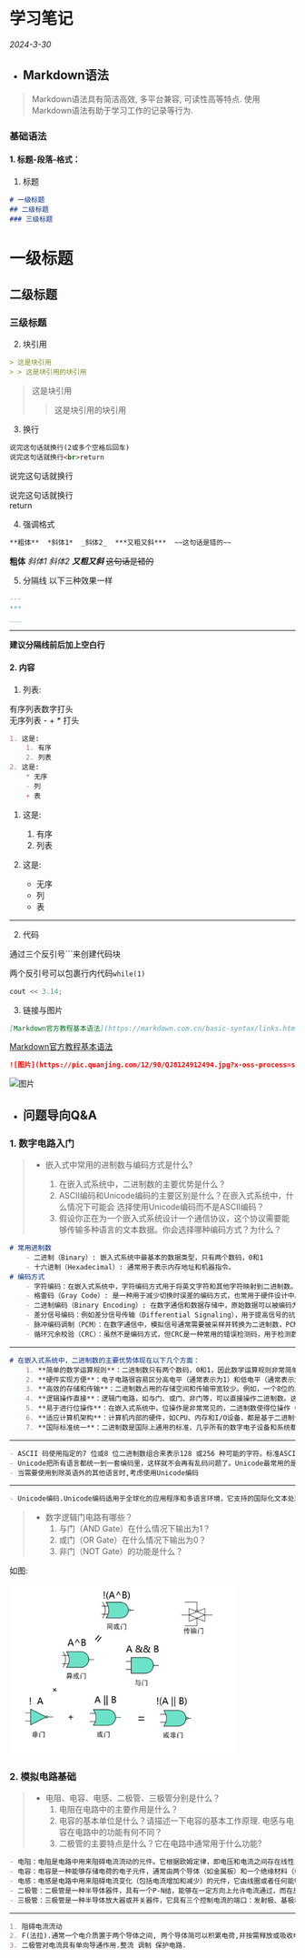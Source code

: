 # 学习笔记 

*2024-3-30*

- ##  Markdown语法

> Markdown语法具有简洁高效, 多平台兼容, 可读性高等特点.
> 使用Markdown语法有助于学习工作的记录等行为.

### 基础语法

#### 1. 标题-段落-格式：

1. 标题

```Markdown
# 一级标题
## 二级标题
### 三级标题
```
# 一级标题
## 二级标题
### 三级标题

2. 块引用
```Markdown
> 这是块引用
> > 这是块引用的块引用
```

> 这是块引用
> > 这是块引用的块引用
3. 换行
```Markdown
说完这句话就换行(2或多个空格后回车)
说完这句话就换行<br>return
```

说完这句话就换行  

说完这句话就换行<br>return

4. 强调格式

```Markdown
**粗体**  *斜体1*  _斜体2_  ***又粗又斜***  ~~这句话是错的~~
```

**粗体**  *斜体1*  _斜体2_  ***又粗又斜***  ~~这句话是错的~~ 

5. 分隔线 以下三种效果一样
```Markdown
---
***
___
```

***

**建议分隔线前后加上空白行**

#### 2. 内容
1. 列表:

有序列表数字打头<br>无序列表 -  +  * 打头
```Markdown
1. 这是:
	1. 有序 
	2. 列表
2. 这是:
	* 无序
	- 列
	+ 表
```

1. 这是:
	1. 有序 
	2. 列表
	
2. 这是:
	* 无序
	- 列
	+ 表  
---


2. 代码

通过三个反引号```来创建代码块  

两个反引号可以包裹行内代码``while(1)``

```C++
cout << 3.14;
```

3. 链接与图片  
```Markdown
[Markdown官方教程基本语法](https://markdown.com.cn/basic-syntax/links.html "Markdown链接语法")
```
[Markdown官方教程基本语法](https://markdown.com.cn/basic-syntax/links.html "Markdown链接语法")

```Markdown
![图片](https://pic.quanjing.com/12/90/QJ8124912494.jpg?x-oss-process=style/view "长城")
```

![图片](https://pic.quanjing.com/12/90/QJ8124912494.jpg?x-oss-process=style/view "长城")

- ## 问题导向Q&A  

### 1. 数字电路入门  

> - 嵌入式中常用的进制数与编码方式是什么?
>
>	1. 在嵌入式系统中，二进制数的主要优势是什么？ 
>	2. ASCII编码和Unicode编码的主要区别是什么？在嵌入式系统中，什么情况下可能会 选择使用Unicode编码而不是ASCII编码？
>	3. 假设你正在为一个嵌入式系统设计一个通信协议，这个协议需要能够传输多种语言的文本数据。你会选择哪种编码方式？为什么？

```Markdown
# 常用进制数
	- 二进制（Binary）: 嵌入式系统中最基本的数据类型，只有两个数码，0和1
	- 十六进制（Hexadecimal）: 通常用于表示内存地址和机器指令。
# 编码方式
	- 字符编码：在嵌入式系统中，字符编码方式用于将英文字符和其他字符映射到二进制数。常用的字符编码方式包括ASCII（美国标准信息交换码）、UTF-8（8位Unicode转换格式）、UTF-16（16位Unicode转换格式）等。
	- 格雷码（Gray Code）: 是一种用于减少切换时误差的编码方式，也常用于硬件设计中。格雷码中，相邻的两个数值只有一位二进制数不同。
	- 二进制编码（Binary Encoding）: 在数字通信和数据存储中，原始数据可以被编码为二进制形式。例如，简单的非归零编码（NRZ），高电平表示0，低电平表示1；或者相反。
	- 差分信号编码：例如差分信号传输（Differential Signaling），用于提高信号的抗干扰能力。
	- 脉冲编码调制（PCM）：在数字通信中，模拟信号通常需要被采样并转换为二进制数，PCM是一种常用的数字信号编码方式。
	- 循环冗余校验（CRC）：虽然不是编码方式，但CRC是一种常用的错误检测码，用于检测数据在传输过程中是否发生错误。
```

---

```Markdown
# 在嵌入式系统中，二进制数的主要优势体现在以下几个方面：
	1. **简单的数学运算规则**：二进制数只有两个数码，0和1，因此数学运算规则非常简单。加法、减法、乘法和除法都遵循类似的十进制规则，但计算起来更加直接，因为只需要考虑两个状态。
	2. **硬件实现方便**：电子电路很容易区分高电平（通常表示为1）和低电平（通常表示为0）。因此，二进制数非常适合用电子硬件来实现和处理。
	3. **高效的存储和传输**：二进制数占用的存储空间和传输带宽较少。例如，一个8位的二进制数可以表示256种不同的状态，而同样大小的十进制数需要10位。
	4. **逻辑操作直接**：逻辑门电路，如与门、或门、非门等，可以直接操作二进制数。这使得数字逻辑设计变得简单，并且可以构建复杂的计算系统。
	5. **易于进行位操作**：在嵌入式系统中，位操作是非常常见的，二进制数使得位操作（如位掩码、位移、位计数等）变得简单和直接。
	6. **适应计算机架构**：计算机内部的硬件，如CPU、内存和I/O设备，都是基于二进制信号设计的。因此，二进制数能够很好地适应计算机的架构和操作。
	7. **国际标准统一**：二进制数是国际上通用的标准，几乎所有的数字电子设备和系统都是基于二进制数进行设计和操作的。
```

---

```Markdown
- ASCII 码使用指定的7 位或8 位二进制数组合来表示128 或256 种可能的字符。标准ASCII 码也叫基础ASCII码，使用7 位二进制数（剩下的1位二进制为0）来表示所有的大写和小写字母，数字0 到9、标点符号， 以及在美式英语中使用的特殊控制字符。其中最后一位用于奇偶校验。
- Unicode把所有语言都统一到一套编码里，这样就不会再有乱码问题了。Unicode最常用的是用两个字节表示一个字符（如果要用到非常偏僻的字符，就需要4个字节）。现代操作系统和大多数编程语言都直接支持Unicode。
- 当需要使用到除英语外的其他语言时,考虑使用Unicode编码
```

---

```Markdown
- Unicode编码.Unicode编码适用于全球化的应用程序和多语言环境，它支持的国际化文本处理远远超出了ASCII编码的能力。
```

> - 数字逻辑门电路有哪些？
>	1. 与门（AND Gate）在什么情况下输出为1？
>	2. 或门（OR Gate）在什么情况下输出为0？
>	3. 非门（NOT Gate）的功能是什么？

如图:

<img src="icon1.png" width="400">

### 2. 模拟电路基础

> - 电阻、电容、电感、二极管、三极管分别是什么？
>	1. 电阻在电路中的主要作用是什么？
>	2. 电容的基本单位是什么？请描述一下电容的基本工作原理. 电感与电容在电路中的功能有何不同？
>	3. 二极管的主要特点是什么？它在电路中通常用于什么功能?
>  

```Markdown
- 电阻：电阻是电路中用来阻碍电流流动的元件。它根据欧姆定律，即电压和电流之间存在线性关系的原理工作。电阻的作用包括限制电流、分配电压、提供负载、调节电流强度等。电阻的单位是欧姆（Ω）。
- 电容：电容是一种能够存储电荷的电子元件，通常由两个导体（如金属板）和一个绝缘材料（电介质）组成。电容器能够在两个导体之间积累电荷，并且能够根据需要释放或吸收电能。电容的单位是法拉（F），但在实际应用中常用微法（μF）或纳法（nF）来表示。
- 电感：电感是电路中用来阻碍电流变化（包括电流增加和减少）的元件，它由线圈或者任何能够产生磁场的形状构成。电感器能够储存能量在磁场中，并且对电流的变化产生反应。电感的单位是亨利（H），在实际应用中，常用毫亨利（mH）或微亨利（μH）来表示。
- 二极管：二极管是一种半导体器件，具有一个P-N结，能够在一定方向上允许电流通过，而在反方向上则阻断电流。二极管的主要应用包括整流、调制、保护电路等。
- 三极管：三极管是一种半导体放大器或开关器件，它具有三个控制电流的端口：发射极、基极和集电极。三极管能够放大微小的电流信号，或者在数字电路中作为开关来使用。
```

---

```Markdown
1. 阻碍电流流动
2. F(法拉).通常一个电介质置于两个导体之间, 两个导体简可以积累电荷,并按需释放或吸收电能.
3. 二极管对电流具有单向导通作用.整流 调制 保护电路.
```
